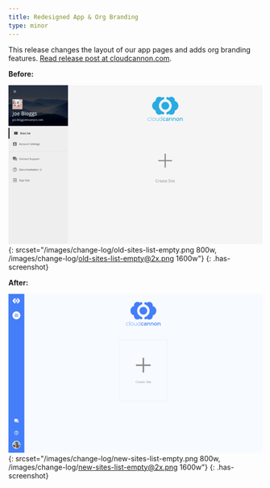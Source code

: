 ```yaml
---
title: Redesigned App & Org Branding
type: minor
---
```


This release changes the layout of our app pages and adds org branding features. [Read release post at cloudcannon.com](https://cloudcannon.com/features/2017/11/22/app-redesign/).

**Before:**

![Old sites list](/images/change-log/old-sites-list-empty.png){: srcset="/images/change-log/old-sites-list-empty.png 800w, /images/change-log/old-sites-list-empty@2x.png 1600w"}
{: .has-screenshot}

**After:**

![New sites list](/images/change-log/new-sites-list-empty.png){: srcset="/images/change-log/new-sites-list-empty.png 800w, /images/change-log/new-sites-list-empty@2x.png 1600w"}
{: .has-screenshot}
